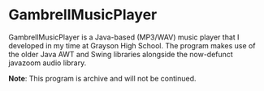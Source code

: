 # GambrellMusicPlayer

GambrellMusicPlayer is a Java-based (MP3/WAV) music player that I developed in my time
at Grayson High School. The program makes use of the older Java AWT and Swing
libraries alongside the now-defunct javazoom audio library.

**Note**: This program is archive and will not be continued.
